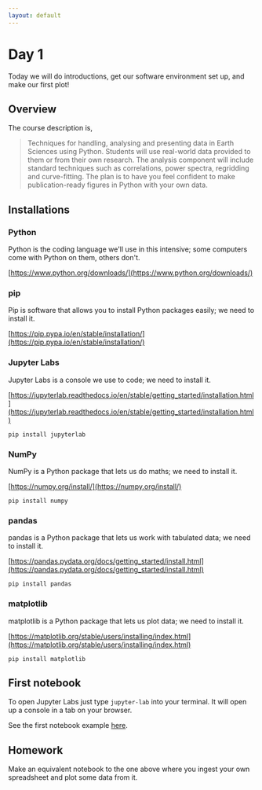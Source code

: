 ```yaml
---
layout: default
---
```


# Day 1

Today we will do introductions, get our software environment set up, and make our first plot!

## Overview
The course description is,
> Techniques for handling, analysing and presenting data in Earth Sciences using Python. Students will use real-world data provided to them or from their own research. The analysis component will include standard techniques such as correlations, power spectra, regridding and curve-fitting.
The plan is to have you feel confident to make publication-ready figures in Python with your own data. 

## Installations

### Python
Python is the coding language we'll use in this intensive; some computers come with Python on them, others don't.

[https://www.python.org/downloads/](https://www.python.org/downloads/)

### pip
Pip is software that allows you to install Python packages easily; we need to install it.

[https://pip.pypa.io/en/stable/installation/](https://pip.pypa.io/en/stable/installation/)

### Jupyter Labs
Jupyter Labs is a console we use to code; we need to install it.

[https://jupyterlab.readthedocs.io/en/stable/getting_started/installation.html](https://jupyterlab.readthedocs.io/en/stable/getting_started/installation.html)
```
pip install jupyterlab
```

### NumPy
NumPy is a Python package that lets us do maths; we need to install it.

[https://numpy.org/install/](https://numpy.org/install/)
```
pip install numpy
```

### pandas
pandas is a Python package that lets us work with tabulated data; we need to install it.

[https://pandas.pydata.org/docs/getting_started/install.html](https://pandas.pydata.org/docs/getting_started/install.html)
```
pip install pandas
```

### matplotlib
matplotlib is a Python package that lets us plot data; we need to install it.

[https://matplotlib.org/stable/users/installing/index.html](https://matplotlib.org/stable/users/installing/index.html)
```
pip install matplotlib
```

## First notebook

To open Jupyter Labs just type `jupyter-lab` into your terminal. It will open up a console in a tab on your browser.

See the first notebook example [here](./day1/day1.ipynb).

## Homework

Make an equivalent notebook to the one above where you ingest your own spreadsheet and plot some data from it.